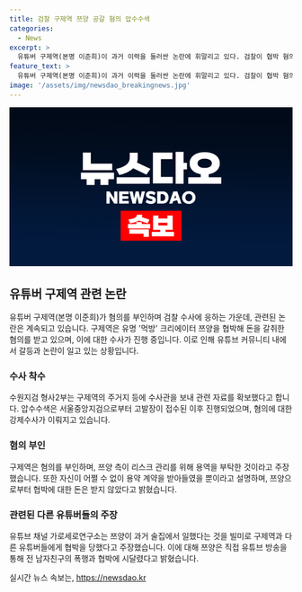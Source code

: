 ```yaml
---
title: 검찰 구제역 쯔양 공갈 혐의 압수수색
categories:
  - News
excerpt: >
  유튜버 구제역(본명 이준희)이 과거 이력을 둘러싼 논란에 휘말리고 있다. 검찰이 협박 혐의를 수사 중인 가운데, 구제역은 혐의를 부인하며 용역 계약 받아들였을 뿐이라고 주장했다. 이에 대해 유튜브 채널을 운영하는 가로세로연구소는 쯔양의 과거 이력을 들어 구제역과 다른 유튜버들을 협박했다고 주장했고, 쯔양은 직접 과거 폭행과 협박에 시달리며 일했다고 밝힌 바 있다. 현재 검찰 수사가 진행 중이며, 논란은 더 커질 전망이다.
feature_text: >
  유튜버 구제역(본명 이준희)이 과거 이력을 둘러싼 논란에 휘말리고 있다. 검찰이 협박 혐의를 수사 중인 가운데, 구제역은 혐의를 부인하며 용역 계약 받아들였을 뿐이라고 주장했다. 이에 대해 유튜브 채널을 운영하는 가로세로연구소는 쯔양의 과거 이력을 들어 구제역과 다른 유튜버들을 협박했다고 주장했고, 쯔양은 직접 과거 폭행과 협박에 시달리며 일했다고 밝힌 바 있다. 현재 검찰 수사가 진행 중이며, 논란은 더 커질 전망이다.
image: '/assets/img/newsdao_breakingnews.jpg'
---
```


<p><img src="/assets/img/newsdao_breakingnews.jpg" alt="flaretime 속보" /></p>

<h2 data-ke-size="size26">유튜버 구제역 관련 논란</h2>

<p data-ke-size="size16">유튜버 구제역(본명 이준희)가 혐의를 부인하며 검찰 수사에 응하는 가운데, 관련된 논란은 계속되고 있습니다. 구제역은 유명 '먹방' 크리에이터 쯔양을 협박해 돈을 갈취한 혐의를 받고 있으며, 이에 대한 수사가 진행 중입니다. 이로 인해 유튜브 커뮤니티 내에서 갈등과 논란이 일고 있는 상황입니다.</p>

<h3>수사 착수</h3>

<p data-ke-size="size16">수원지검 형사2부는 구제역의 주거지 등에 수사관을 보내 관련 자료를 확보했다고 합니다. 압수수색은 서울중앙지검으로부터 고발장이 접수된 이후 진행되었으며, 혐의에 대한 강제수사가 이뤄지고 있습니다.</p>

<h3>혐의 부인</h3>

<p data-ke-size="size16">구제역은 혐의를 부인하며, 쯔양 측이 리스크 관리를 위해 용역을 부탁한 것이라고 주장했습니다. 또한 자신이 어쩔 수 없이 용약 계약을 받아들였을 뿐이라고 설명하며, 쯔양으로부터 협박에 대한 돈은 받지 않았다고 밝혔습니다.</p>

<h3>관련된 다른 유튜버들의 주장</h3>

<p data-ke-size="size16">유튜브 채널 가로세로연구소는 쯔양이 과거 술집에서 일했다는 것을 빌미로 구제역과 다른 유튜버들에게 협박을 당했다고 주장했습니다. 이에 대해 쯔양은 직접 유튜브 방송을 통해 전 남자친구의 폭행과 협박에 시달렸다고 밝혔습니다.</p>
실시간 뉴스 속보는, <a href="https://newsdao.kr" rel="dofollow">https://newsdao.kr</a>


